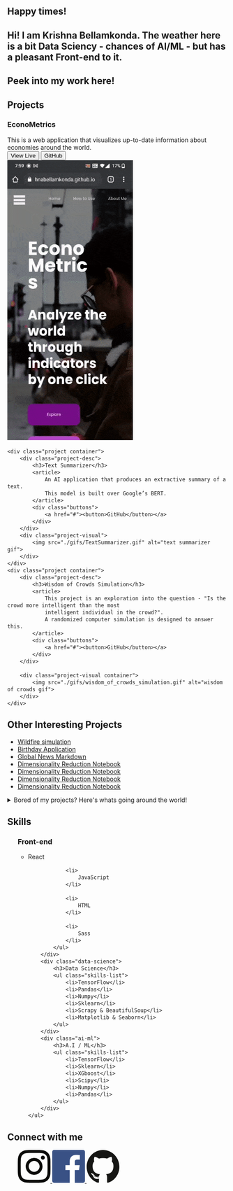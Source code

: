 <section class="banner-page container">
    <article class="container">
        <h2>Happy times!</h2>
    </article>
    <article class="container">
        <h2>Hi! I am <span>Krishna Bellamkonda</span>.
            The weather here is a bit <span>Data Sciency</span> - chances of AI/ML -
            but has a pleasant <span>Front-end</span> to it.
        </h2>
    </article>
    <article class="container">
        <h2>Peek into my work here!</h2>
    </article>
</section>

<section class="projects container">
    <h2 class="title container">Projects</h2>
    <div class="project container">
        <div class="project-desc">
            <h3>EconoMetrics</h3>
            <article>
                This is a web application that visualizes up-to-date
                information about economies around the world.
            </article>
            <div class="buttons">
                <a href="#"><button>View Live</button></a>
                <a href="#"><button>GitHub</button></a>
            </div>
        </div>
        <div class="project-visual">
            <img id="econometrics-visual" src="./gifs/EconoMetrics.gif" alt="econometrics gif">
        </div>
    </div>

    <div class="project container">
        <div class="project-desc">
            <h3>Text Summarizer</h3>
            <article>
                An AI application that produces an extractive summary of a text.
                This model is built over Google’s BERT.
            </article>
            <div class="buttons">
                <a href="#"><button>GitHub</button></a>
            </div>
        </div>
        <div class="project-visual">
            <img src="./gifs/TextSummarizer.gif" alt="text summarizer gif">
        </div>
    </div>
    <div class="project container">
        <div class="project-desc">
            <h3>Wisdom of Crowds Simulation</h3>
            <article>
                This project is an exploration into the question - "Is the crowd more intelligent than the most
                intelligent individual in the crowd?".
                A randomized computer simulation is designed to answer this.
            </article>
            <div class="buttons">
                <a href="#"><button>GitHub</button></a>
            </div>
        </div>

        <div class="project-visual container">
            <img src="./gifs/wisdom_of_crowds_simulation.gif" alt="wisdom of crowds gif">
        </div>
    </div>
</section>
<section class="other-projects container">
    <h2 class="title">Other Interesting Projects</h2>
    <ul>
        <a href="#">
            <li>Wildfire simulation</li>
        </a>
        <a href="#">
            <li>Birthday Application</li>
        </a>
        <a href="#">
            <li>Global News Markdown</li>
        </a>
        <a href="#">
            <li>Dimensionality Reduction Notebook</li>
        </a>
        <a href="#">
            <li>Dimensionality Reduction Notebook</li>
        </a>
        <a href="#">
            <li>Dimensionality Reduction Notebook</li>
        </a>
        <a href="#">
            <li>Dimensionality Reduction Notebook</li>
        </a>
    </ul>
</section>
<details class="news-section container">
    <summary class='title'> Bored of my projects? Here's whats going around the
        world!
    </summary>
    <img id="news-section-svg" src='https://global-news-markdown-app.vercel.app/' width="100%" height="500px" />
</details>
<section class="skills-section container">
    <h2 class='title'>Skills</h2>
    <ul class="skills">
        <div class="front-end">
            <h3>Front-end</h3>
            <ul class="skills-list">
                <li>
                    React
                </li>

                <li>
                    JavaScript
                </li>

                <li>
                    HTML
                </li>

                <li>
                    Sass
                </li>
            </ul>
        </div>
        <div class="data-science">
            <h3>Data Science</h3>
            <ul class="skills-list">
                <li>TensorFlow</li>
                <li>Pandas</li>
                <li>Numpy</li>
                <li>Sklearn</li>
                <li>Scrapy & BeautifulSoup</li>
                <li>Matplotlib & Seaborn</li>
            </ul>
        </div>
        <div class="ai-ml">
            <h3>A.I / ML</h3>
            <ul class="skills-list">
                <li>TensorFlow</li>
                <li>Sklearn</li>
                <li>XGboost</li>
                <li>Scipy</li>
                <li>Numpy</li>
                <li>Pandas</li>
            </ul>
        </div>
    </ul>
</section>
<section class="connect-with-me container">
    <h2 class='title'>Connect with me</h2>
    <ul class="connections-list">
        <a href=""><svg width="75" height="75" viewBox="0 0 75 75" fill="none" xmlns="http://www.w3.org/2000/svg">
                <path
                    d="M37.4999 6.75689C47.5129 6.75689 48.6988 6.795 52.6531 6.97541C56.3093 7.14228 58.2949 7.75319 59.6164 8.2666C61.3667 8.94687 62.616 9.75963 63.9282 11.0718C65.2404 12.384 66.0531 13.6333 66.7333 15.3836C67.2468 16.7051 67.8577 18.6907 68.0246 22.3468C68.205 26.3012 68.2431 27.4871 68.2431 37.5001C68.2431 47.5131 68.205 48.699 68.0246 52.6532C67.8577 56.3094 67.2468 58.295 66.7333 59.6166C66.0531 61.3668 65.2404 62.6162 63.9282 63.9284C62.616 65.2405 61.3667 66.0533 59.6164 66.7334C58.2949 67.247 56.3093 67.8579 52.6531 68.0247C48.6994 68.2051 47.5135 68.2433 37.4999 68.2433C27.4864 68.2433 26.3004 68.2051 22.3468 68.0247C18.6906 67.8579 16.705 67.247 15.3836 66.7334C13.6332 66.0533 12.3838 65.2405 11.0716 63.9284C9.75948 62.6162 8.94672 61.3668 8.2666 59.6166C7.75304 58.295 7.14213 56.3094 6.97527 52.6534C6.79485 48.699 6.75674 47.5131 6.75674 37.5001C6.75674 27.4871 6.79485 26.3012 6.97527 22.3469C7.14213 18.6907 7.75304 16.7051 8.2666 15.3836C8.94672 13.6333 9.75948 12.384 11.0716 11.0718C12.3838 9.75963 13.6332 8.94687 15.3836 8.2666C16.705 7.75319 18.6906 7.14228 22.3466 6.97541C26.301 6.795 27.4869 6.75689 37.4999 6.75689ZM37.4999 0C27.3155 0 26.0386 0.0431684 22.0388 0.225666C18.0472 0.407867 15.3214 1.0417 12.9359 1.96878C10.47 2.92711 8.37868 4.20936 6.29395 6.2941C4.20921 8.37883 2.92697 10.4701 1.96863 12.9361C1.04155 15.3215 0.407718 18.0474 0.225518 22.0389C0.0430195 26.0386 0 27.3156 0 37.5001C0 47.6845 0.0430195 48.9616 0.225518 52.9612C0.407718 56.9528 1.04155 59.6786 1.96863 62.0641C2.92697 64.5299 4.20921 66.6213 6.29395 68.706C8.37868 70.7908 10.47 72.073 12.9359 73.0314C15.3214 73.9585 18.0472 74.5923 22.0388 74.7745C26.0386 74.957 27.3155 75 37.4999 75C47.6844 75 48.9614 74.957 52.9611 74.7745C56.9526 74.5923 59.6785 73.9585 62.0639 73.0314C64.5299 72.073 66.6212 70.7908 68.7059 68.706C70.7906 66.6213 72.0729 64.53 73.0312 62.0641C73.9583 59.6786 74.5921 56.9528 74.7743 52.9612C74.9568 48.9616 75 47.6845 75 37.5001C75 27.3156 74.9568 26.0386 74.7743 22.0389C74.5921 18.0474 73.9583 15.3215 73.0312 12.9361C72.0729 10.4701 70.7906 8.37883 68.7059 6.2941C66.6212 4.20936 64.5299 2.92711 62.0639 1.96878C59.6785 1.0417 56.9526 0.407867 52.9611 0.225666C48.9614 0.0431684 47.6844 0 37.4999 0ZM37.4999 18.2433C26.8647 18.2433 18.2431 26.8649 18.2431 37.5001C18.2431 48.1353 26.8647 56.7569 37.4999 56.7569C48.1351 56.7569 56.7567 48.1353 56.7567 37.5001C56.7567 26.8649 48.1351 18.2433 37.4999 18.2433ZM37.4999 50.0001C30.5964 50.0001 24.9999 44.4036 24.9999 37.5001C24.9999 30.5966 30.5964 25 37.4999 25C44.4034 25 50 30.5966 50 37.5001C50 44.4036 44.4034 50.0001 37.4999 50.0001ZM62.0175 17.4824C62.0175 19.9678 60.0029 21.9825 57.5175 21.9825C55.0322 21.9825 53.0175 19.9678 53.0175 17.4824C53.0175 14.9971 55.0322 12.9825 57.5175 12.9825C60.0029 12.9825 62.0175 14.9971 62.0175 17.4824Z"
                    fill="#0A0A08" />
            </svg>
        </a>
        <a href=""><svg width="75" height="75" viewBox="0 0 75 75" fill="none" xmlns="http://www.w3.org/2000/svg">
                <g clip-path="url(#clip0)">
                    <path
                        d="M70.8606 75.0003C73.1464 75.0003 75 73.147 75 70.8609V4.13936C75 1.85303 73.1464 0 70.8606 0H4.13936C1.85273 0 0 1.85303 0 4.13936V70.8609C0 73.147 1.85273 75.0003 4.13936 75.0003H70.8606Z"
                        fill="#395185" />
                    <path
                        d="M51.7485 75.0003V45.9562H61.4977L62.9572 34.6374H51.7485V27.4104C51.7485 24.1333 52.6588 21.9 57.3583 21.9L63.3522 21.8974V11.7738C62.3151 11.6358 58.7572 11.3276 54.6182 11.3276C45.9762 11.3276 40.06 16.6025 40.06 26.2898V34.6374H30.2859V45.9562H40.06V75.0003H51.7485Z"
                        fill="white" />
                </g>
                <defs>
                    <clipPath id="clip0">
                        <rect width="75" height="75" fill="white" />
                    </clipPath>
                </defs>
            </svg>
        </a>
        <a href=""><svg width="75" height="75" viewBox="0 0 75 75" fill="none" xmlns="http://www.w3.org/2000/svg">
                <path
                    d="M37.5003 0C16.7922 0 0 17.192 0 38.4003C0 55.3666 10.745 69.7607 25.645 74.8383C27.5191 75.1937 28.2072 74.0053 28.2072 72.991C28.2072 72.0753 28.1724 69.0504 28.1563 65.8417C17.7237 68.1646 15.5223 61.3109 15.5223 61.3109C13.8164 56.8724 11.3585 55.6922 11.3585 55.6922C7.95612 53.3088 11.615 53.3578 11.615 53.3578C15.3807 53.6287 17.3635 57.315 17.3635 57.315C20.7081 63.1855 26.1362 61.4883 28.2761 60.5071C28.6127 58.0253 29.5846 56.3312 30.657 55.3723C22.3277 54.4013 13.5717 51.1086 13.5717 36.3947C13.5717 32.2023 15.0366 28.7767 17.4355 26.0875C17.0462 25.1203 15.7626 21.2147 17.7988 15.9253C17.7988 15.9253 20.9478 14.8933 28.1141 19.8615C31.1054 19.0107 34.3134 18.584 37.5003 18.5694C40.6872 18.584 43.8977 19.0107 46.8946 19.8615C54.0522 14.8933 57.1969 15.9253 57.1969 15.9253C59.238 21.2147 57.9538 25.1203 57.5645 26.0875C59.969 28.7767 61.4239 32.2023 61.4239 36.3947C61.4239 51.1436 52.6512 54.3911 44.3008 55.3418C45.6458 56.5334 46.8443 58.8704 46.8443 62.453C46.8443 67.591 46.8009 71.7262 46.8009 72.991C46.8009 74.0129 47.4759 75.2103 49.3767 74.8332C64.2687 69.7499 75 55.3609 75 38.4003C75 17.192 58.2103 0 37.5003 0ZM14.0451 54.7021C13.9625 54.8928 13.6694 54.9501 13.4024 54.8191C13.1304 54.6938 12.9776 54.4337 13.0658 54.2423C13.1465 54.0458 13.4402 53.9911 13.7116 54.1228C13.9842 54.248 14.1395 54.5107 14.0451 54.7021ZM15.8897 56.3875C15.7108 56.5573 15.3612 56.4784 15.124 56.2101C14.8787 55.9424 14.8328 55.5843 15.0141 55.412C15.1985 55.2422 15.5376 55.3217 15.7835 55.5894C16.0288 55.8603 16.0766 56.2158 15.8897 56.3875ZM17.1551 58.5439C16.9254 58.7073 16.5497 58.5541 16.3174 58.2126C16.0877 57.8711 16.0877 57.4616 16.3224 57.2976C16.5553 57.1335 16.9254 57.281 17.1607 57.62C17.3899 57.9671 17.3899 58.3767 17.1551 58.5439ZM19.2953 61.0414C19.0898 61.2735 18.652 61.2111 18.3315 60.8945C18.0037 60.5848 17.9124 60.1454 18.1185 59.9133C18.3266 59.6805 18.7669 59.746 19.0898 60.0602C19.4152 60.3692 19.5145 60.8118 19.2953 61.0414ZM22.0613 61.8845C21.9706 62.1852 21.549 62.322 21.1242 62.1941C20.7001 62.0625 20.4225 61.7102 20.5082 61.4063C20.5964 61.1036 21.0199 60.9611 21.4477 61.0979C21.8713 61.2289 22.1495 61.5786 22.0613 61.8845ZM25.2091 62.2421C25.2196 62.5588 24.8594 62.8214 24.4136 62.8271C23.9652 62.8373 23.6026 62.581 23.5976 62.2694C23.5976 61.9496 23.9497 61.6895 24.3981 61.6819C24.8439 61.673 25.2091 61.9273 25.2091 62.2421ZM28.3014 62.1207C28.3548 62.4298 28.0449 62.7471 27.6022 62.8316C27.1669 62.913 26.7638 62.7223 26.7086 62.4158C26.6545 62.0991 26.97 61.7818 27.4047 61.6997C27.8481 61.6209 28.2449 61.8066 28.3014 62.1207Z"
                    fill="#161614" />
            </svg>
        </a>
    </ul>
</section>




<!--### Hey! This is Krishna Bellamkonda 👋

Hey! I am a student at University of Warwcik with skills in Frontend, Backend, Data Analysis alongside ML & AI. I am currently looking for an internship to which I can be a meaningful addition to - while foster my skills.   

[![Krishna Bellamkonda's GitHub stats](https://github-readme-stats.vercel.app/api?username=KrishnaBellamkonda)](https://github.com/KrishnaBellamkonda/github-readme-stats)
-->



<!--
**KrishnaBellamkonda/KrishnaBellamkonda** is a ✨ _special_ ✨ repository because its `README.md` (this file) appears on your GitHub profile.

Here are some ideas to get you started:

- 🔭 I’m currently working on ...
- 🌱 I’m currently learning ...
- 👯 I’m looking to collaborate on ...
- 🤔 I’m looking for help with ...
- 💬 Ask me about ...
- 📫 How to reach me: ...
- 😄 Pronouns: ...
- ⚡ Fun fact: ...
-->
